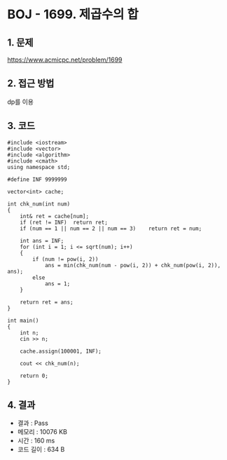 # BOJ - 1699. 제곱수의 합

## 1. 문제  
https://www.acmicpc.net/problem/1699
## 2. 접근 방법  
dp를 이용
## 3. 코드  
```
#include <iostream>
#include <vector>
#include <algorithm>
#include <cmath>
using namespace std;

#define INF 9999999

vector<int> cache;

int chk_num(int num)
{
    int& ret = cache[num];
    if (ret != INF)  return ret;
    if (num == 1 || num == 2 || num == 3)    return ret = num;

    int ans = INF;
    for (int i = 1; i <= sqrt(num); i++)
    {
        if (num != pow(i, 2))
            ans = min(chk_num(num - pow(i, 2)) + chk_num(pow(i, 2)), ans);
        else
            ans = 1;
    }

    return ret = ans;
}

int main()
{
    int n;
    cin >> n;

    cache.assign(100001, INF);

    cout << chk_num(n);

    return 0;
}
```
## 4. 결과
- 결과 : Pass
- 메모리 : 10076 KB
- 시간 : 160 ms
- 코드 길이 : 634 B